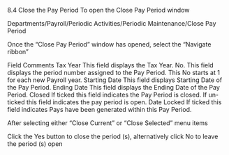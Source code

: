 8.4	Close the Pay Period
To open the Close Pay Period window 

Departments/Payroll/Periodic Activities/Periodic Maintenance/Close Pay Period
 

Once the “Close Pay Period” window has opened, select the “Navigate ribbon”
   

Field	Comments
Tax Year	This field displays the Tax Year.
No.	This field displays the period number assigned to the Pay Period.  This No starts at 1 for each new Payroll year.
Starting Date	This field displays Starting Date of the Pay Period.
Ending Date	This field displays the Ending Date of the Pay Period.
Closed	If ticked this field indicates the Pay Period is closed.
If un-ticked this field indicates the pay period is open.
Date Locked	If ticked this field indicates Pays have been generated within this Pay Period.

 
After selecting either “Close Current” or “Close Selected” menu items

  

Click the Yes button to close the period (s), alternatively click No to leave the period (s) open
